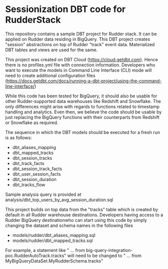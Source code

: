 # Sessionization DBT code for RudderStack

This repository contains a sample DBT project for Rudder stack. It can be applied on Rudder data residing in BigQuery. This DBT project creates "session" abstractions on top of Rudder "track" event data. Materialized DBT tables and views are used for the same.

This project was created on DBT Cloud (https://cloud.getdbt.com). Hence there is no profiles.yml file with connection information. Developers who want to execute the models in Command Line Interface (CLI) mode will need to create additional configuration files (https://docs.getdbt.com/docs/running-a-dbt-project/using-the-command-line-interface/)

While this code has been tested for BigQuery, it should also be usable for other Rudder-supported data warehouses like Redshift and Snowflake. The only differences might arise with regards to functions related to timestamp handling and analytics. Even then, we believe the code should be usable by just replacing the BigQuery functions with their counterparts from Redshift or Snowflake as required.

The sequence in which the DBT models should be executed for a fresh run is as follows:
* dbt_aliases_mapping
* dbt_mapped_tracks
* dbt_session_tracks
* dbt_track_facts
* dbt_session_track_facts
* dbt_user_session_facts
* dbt_session_duration
* dbt_tracks_flow

Sample analysis query is provided at analysis/dbt_top_users_by_avg_session_duration.sql

This project builds on top data from the "tracks" table which is created by default in all Rudder warehouse destinations. Developers having access to a Rudder BigQuery destinationwho can start using this code by simply changing the dataset and schema names in the following files
* models/rudder/dbt_aliases_mapping.sql
* models/rudder/dbt_mapped_tracks.sql

For example, a statement like " ... from big-query-integration-poc.RudderAutoTrack.tracks" will need to be changed 
to " ... from MyBigQueryDataSet.MyRudderSchema.tracks"

